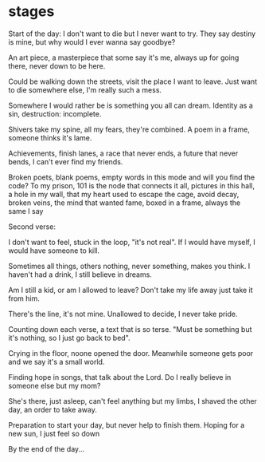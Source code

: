 # stages

Start of the day:
I don't want to die
but I never want to try.
They say destiny is mine,
but why would I ever wanna say goodbye?

An art piece, a masterpiece
that some say it's me,
always up for going there,
never down to be here.

Could be walking down the streets,
visit the place I want to leave.
Just want to die somewhere else,
I'm really such a mess.

Somewhere I would rather be
is something you all can dream.
Identity as a sin,
destruction: incomplete.

Shivers take my spine,
all my fears, they're combined.
A poem in a frame,
someone thinks it's lame.

Achievements, finish lanes,
a race that never ends,
a future that never bends,
I can't ever find my friends.

Broken poets, blank poems,
empty words in this mode and
will you find the code?
To my prison, 101 is the node
that connects it all,
pictures in this hall,
a hole in my wall,
that my heart used to escape the cage,
avoid decay, broken veins,
the mind that wanted fame,
boxed in a frame, always the same
I say

Second verse:

I don't want to feel,
stuck in the loop, "it's not real".
If I would have myself,
I would have someone to kill.

Sometimes all things, others nothing,
never something, makes you think.
I haven't had a drink,
I still believe in dreams.

Am I still a kid,
or am I allowed to leave?
Don't take my life away
just take it from him.

There's the line,
it's not mine.
Unallowed to decide,
I never take pride.

Counting down each verse,
a text that is so terse.
"Must be something but it's nothing,
so I just go back to bed".

Crying in the floor,
noone opened the door.
Meanwhile someone gets poor
and we say it's a small world.

Finding hope in songs,
that talk about the Lord.
Do I really believe in
someone else but my mom?

She's there, just asleep,
can't feel anything but my limbs,
I shaved the other day,
an order to take away.

Preparation to start your day,
but never help to finish them.
Hoping for a new sun,
I just feel so down

By the end of the day...